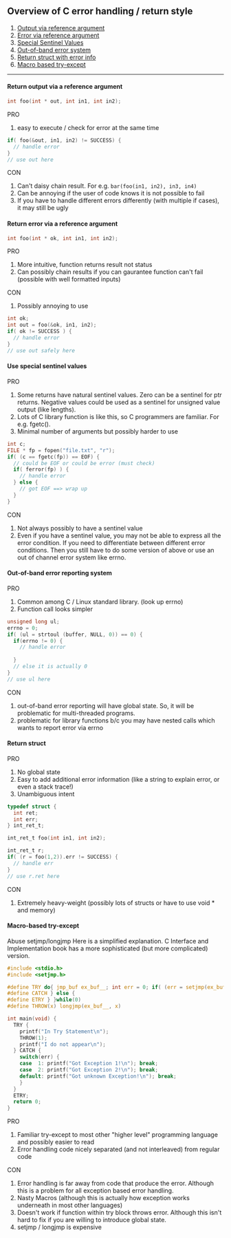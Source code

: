 
## Overview of C error handling / return style

1. [Output via reference argument](#return-output-via-a-reference-argument)
1. [Error via reference argument](#return-error-via-a-reference-argument)
1. [Special Sentinel Values](#use-special-sentinel-values)
1. [Out-of-band error system](#out-of-band-error-reporting-system)
1. [Return struct with error info](#return-struct)
1. [Macro based try-except](#macro-based-try-except)

---

#### Return output via a reference argument

```c
int foo(int * out, int in1, int in2);
```

PRO

1. easy to execute / check for error at the same time

```c
if( foo(&out, in1, in2) != SUCCESS) {
  // handle error
}
// use out here
```

CON

1. Can't daisy chain result. For e.g. `bar(foo(in1, in2), in3, in4)`
1. Can be annoying if the user of code knows it is not possible to fail
1. If you have to handle different errors differently (with multiple if cases), it may still be ugly

#### Return error via a reference argument

```c
int foo(int * ok, int in1, int in2);
```

PRO

1. More intuitive, function returns result not status
1. Can possibly chain results if you can gaurantee function can't fail (possible with well formatted inputs)

CON

1. Possibly annoying to use

```c
int ok;
int out = foo(&ok, in1, in2);
if( ok != SUCCESS ) {
  // handle error
}
// use out safely here
```
    
#### Use special sentinel values

PRO

1. Some returns have natural sentinel values. Zero can be a sentinel for ptr returns. Negative values could be used as a sentinel for unsigned value output (like lengths).
1. Lots of C library function is like this, so C programmers are familiar. For e.g. fgetc(). 
1. Minimal number of arguments but possibly harder to use

```c
int c;
FILE * fp = fopen("file.txt", "r");
if( (c == fgetc(fp)) == EOF) {
  // could be EOF or could be error (must check)
  if( ferror(fp) ) {
    // handle error
  } else {
    // got EOF ==> wrap up 
  }
}
```

CON

1. Not always possibly to have a sentinel value
1. Even if you have a sentinel value, you may not be able to express all the error condition. 
  If you need to differentiate between different error conditions. Then you still have to do some version of above or use an out of channel error system like errno.
  
#### Out-of-band error reporting system

PRO

1. Common among C / Linux standard library. (look up errno)
1. Function call looks simpler

```c
unsigned long ul; 
errno = 0;
if( (ul = strtoul (buffer, NULL, 0)) == 0) {
  if(errno != 0) {
    // handle error
    
  }
  // else it is actually 0
}
// use ul here
```

CON

1. out-of-band error reporting will have global state. So, it will be problematic for multi-threaded programs.
1. problematic for library functions b/c you may have nested calls which wants to report error via errno

#### Return struct

PRO

1. No global state
1. Easy to add additional error information (like a string to explain error, or even a stack trace!)
1. Unambiguous intent

```c
typedef struct {
  int ret;
  int err;
} int_ret_t;

int_ret_t foo(int in1, int in2);

int_ret_t r;
if( (r = foo(1,2)).err != SUCCESS) {
  // handle err
}
// use r.ret here
```

CON

1. Extremely heavy-weight (possibly lots of structs or have to use void * and memory)

#### Macro-based try-except

Abuse setjmp/longjmp Here is a simplified explanation. C Interface and Implementation book has a more sophisticated (but more complicated) version.

```c
#include <stdio.h>
#include <setjmp.h>

#define TRY do{ jmp_buf ex_buf__; int err = 0; if( (err = setjmp(ex_buf__)) == 0){
#define CATCH } else {
#define ETRY } }while(0)
#define THROW(x) longjmp(ex_buf__, x)

int main(void) {
  TRY {
    printf("In Try Statement\n");
    THROW(1);
    printf("I do not appear\n");
  } CATCH {
    switch(err) {
    case  1: printf("Got Exception 1!\n"); break;
    case  2: printf("Got Exception 2!\n"); break;
    default: printf("Got unknown Exception!\n"); break;
    }
  }
  ETRY;
  return 0;
}
```

PRO

  1. Familiar try-except to most other "higher level" programming language and possibly easier to read
  1. Error handling code nicely separated (and not interleaved) from regular code

CON

  1. Error handling is far away from code that produce the error. Although this is a problem for all exception based error handling.
  1. Nasty Macros (although this is actually how exception works underneath in most other languages)
  1. Doesn't work if function within try block throws error. Although this isn't hard to fix if you are willing to introduce global state.
  1. setjmp / longjmp is expensive

